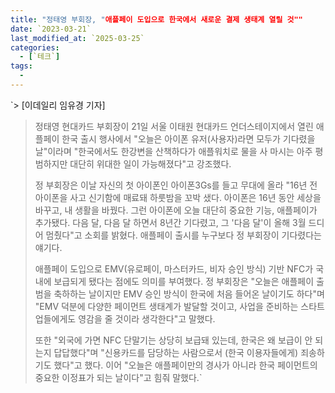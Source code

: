 ```yaml
---
title: "정태영 부회장, "애플페이 도입으로 한국에서 새로운 결제 생태계 열릴 것""
date: `2023-03-21`
last_modified_at: `2025-03-25`
categories:
  - [`테크`]
tags:
  - 
---
```


`> [이데일리 임유경 기자]  
> 정태영 현대카드 부회장이 21일 서울 이태원 현대카드 언더스테이지에서 열린 애플페이 한국 출시 행사에서 "오늘은 아이폰 유저(사용자)라면 모두가 기다렸을 날"이라며 "한국에서도 한강변을 산책하다가 애플워치로 물을 사 마시는 아주 평범하지만 대단히 위대한 일이 가능해졌다"고 강조했다.  
>   
> 정 부회장은 이날 자신의 첫 아이폰인 아이폰3Gs를 들고 무대에 올라 "16년 전 아이폰을 사고 신기함에 매료돼 하룻밤을 꼬박 샜다. 아이폰은 16년 동안 세상을 바꾸고, 내 생활을 바꿨다. 그런 아이폰에 오늘 대단히 중요한 기능, 애플페이가 추가됐다. 다음 달, 다음 달 하면서 8년간 기다렸고, 그 '다음 달'이 올해 3월 드디어 멈췄다"고 소회를 밝혔다. 애플페이 출시를 누구보다 정 부회장이 기다렸다는 얘기다.  
>   
> 애플페이 도입으로 EMV(유로페이, 마스터카드, 비자 승인 방식) 기반 NFC가 국내에 보급되게 됐다는 점에도 의미를 부여했다. 정 부회장은 "오늘은 애플페이 출범을 축하하는 날이지만 EMV 승인 방식이 한국에 처음 들어온 날이기도 하다"며 "EMV 덕분에 다양한 페이먼트 생태계가 발달할 것이고, 사업을 준비하는 스타트업들에게도 영감을 줄 것이라 생각한다"고 말했다.  
>   
> 또한 "외국에 가면 NFC 단말기는 상당히 보급돼 있는데, 한국은 왜 보급이 안 되는지 답답했다"며 "신용카드를 담당하는 사람으로서 (한국 이용자들에게) 죄송하기도 했다"고 했다. 이어 "오늘은 애플페이만의 경사가 아니라 한국 페이먼트의 중요한 이정표가 되는 날이다"고 힘줘 말했다.`